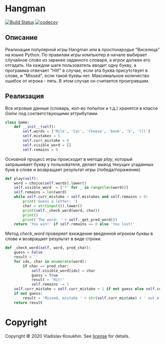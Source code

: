 # Hangman
[![Build Status](https://travis-ci.org/Gramotei-vlad/Hangman.svg?branch=master)](https://travis-ci.org/Gramotei-vlad/Hangman)
[![codecov](https://codecov.io/gh/Gramotei-vlad/Hangman/branch/master/graph/badge.svg)](https://codecov.io/gh/Gramotei-vlad/Hangman)

## Описание
Реализация популярной игры Hangman или в простонародье "Виселица" на языке Python. По правилам игры компьютер в начале выбирает случайное слово из заранее заданного словаря, а игрок должен его отгадать. На каждом шаге пользователь вводит одну букву, а программа отвечает "Hit!" в случае, если эта буква присутствует в слове, и "Missed", если такой буквы нет. Максимальное количество ошибок от игрока - пять. В этом случае он считается проигравшим.

## Реализация
Все игровые данные (словарь, кол-во попыток и т.д.) хранятся в классе *Game* под соответствующими аттрибутами.
```python
class Game:
    def __init__(self):
        self.words = ['Milk', 'Car', 'Cheese', 'book', 'S', 'lll']
        self.mistakes = 5
        self.curr_mistake = 0
        self.visible_word = []
        self.remains = 0
```
Основной процесс игры происходит в методе *play*, который запрашивает букву у пользователя, делает вывод текущих угаданных букв в слове и возвращает результат игры (победа/поражение)
```python
def play(self):
    word = choice(self.words).lower()
    self.visible_word  = ['*' for _ in range(len(word))]
    self.remains = len(word)
    while self.curr_mistake < self.mistakes and self.remains > 0:
        print('Guess a letter: ')
        char = str(input()).lower()
        print(self._check_word(word, char))
        print()
        print('The word: ' + self._get_pred_word())
    return 'You win!' if self.remains == 0 else 'You lost!'
```
Метод *check_word* проверяет вхождение введенной игроком буквы в слове и возвращает результат в виде строки.
```python
def _check_word(self, word, pred_char):
    guess = False
    result = ''
    for idx, char in enumerate(word):
        if char == pred_char:
            self.visible_word[idx] = char
            guess = True
            result = 'Hit!'
            self.remains -= 1
    self.curr_mistake = self.curr_mistake + 1 if not guess else self.curr_mistake
    if not guess:
        result = 'Missed, mistake ' + str(self.curr_mistake) + ' out of ' + str(self.mistakes)
    return result
```

# Copyright
Copyright © 2020 Vladislav Kosukhin. See [license](https://github.com/Gramotei-vlad/Hangman/blob/master/LICENSE) for details.